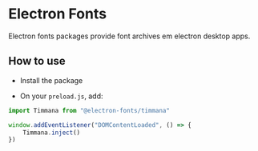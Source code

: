 # Electron Fonts

Electron fonts packages provide font archives em electron desktop apps.

## How to use

* Install the package

* On your `preload.js`, add:

```ts
import Timmana from "@electron-fonts/timmana"

window.addEventListener("DOMContentLoaded", () => {
    Timmana.inject()
})
```